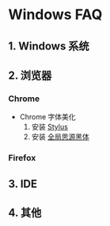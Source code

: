 # Windows FAQ

## 1. Windows 系统

## 2. 浏览器
###  Chrome
* Chrome 字体美化   
    1. 安装 [Stylus](https://link.zhihu.com/?target=https%3A//chrome.google.com/webstore/detail/stylus/clngdbkpkpeebahjckkjfobafhncgmne%3Fhl%3Dzh)
    2. 安装 [全局思源黑体](https://userstyles.org/styles/123597/theme)

###  Firefox

## 3. IDE

## 4. 其他
